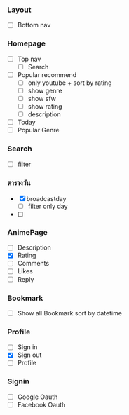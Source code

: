 [comment]: <> (This is a comment, it will not be included)

### Layout

- [ ] Bottom nav

### Homepage

- [ ] Top nav
  - [ ] Search
- [ ] Popular recommend
  - [ ] only youtube + sort by rating
  - [ ] show genre
  - [ ] show sfw
  - [ ] show rating
  - [ ] description
- [ ] Today
- [ ] Popular Genre

### Search

- [ ] filter

### ตารางวัน

- [x] broadcastday
  - [ ] filter only day
- [ ]

### AnimePage

- [ ] Description
- [x] Rating
- [ ] Comments
- [ ] Likes
- [ ] Reply

### Bookmark

- [ ] Show all Bookmark sort by datetime

### Profile

- [ ] Sign in
- [x] Sign out
- [ ] Profile

### Signin

- [ ] Google Oauth
- [ ] Facebook Oauth
